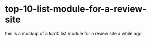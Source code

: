 # top-10-list-module-for-a-review-site
this is a mockup of a top10 list module for a review site a while ago.
